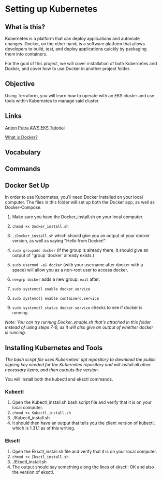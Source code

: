 # Setting up Kubernetes
## What is this?
Kubernetes is a platform that can deploy applications and automate changes. Docker, on the other hand, is a software platform that allows developers to build, test, and deploy applications quickly by packaging them into containers.

For the goal of this project, we will cover installation of both Kubernetes and Docker, and cover how to use Docker in another project folder.

## Objective
Using Terraform, you will learn how to operate with an EKS cluster and use tools within Kubernetes to manage said cluster.



## Links
[Anton Putra AWS EKS Tutorial](https://www.youtube.com/playlist?list=PLiMWaCMwGJXnKY6XmeifEpjIfkWRo9v2l)

[What is Docker?](https://www.geeksforgeeks.org/introduction-to-docker/)
## Vocabulary

## Commands


## Docker Set Up
In order to use Kubernetes, you'll need Docker installed on your local computer. The files in this folder will set up both the Docker app, as well as Docker-Compose. 

1. Make sure you have the Docker_install.sh on your local computer.
2. ```chmod +x Docker_install.sh```
3. ```./Docker_install.sh``` which should give you an output of your docker version, as well as saying "Hello from Docker!"
4. ```sudo groupadd docker``` (if the group is already there, it should give an output of "group 'docker' already exists.)
5. ```sudo usermod -aG docker``` (with your username after docker with a space) will allow you as a non-root user to access docker.
6. ```newgrp docker``` adds a new group. ```exit``` after.

7. ```sudo systemctl enable docker.service```
8. ```sudo systemctl enable containerd.service```
9. ```sudo systemctl status docker.service``` checks to see if docker is running.

_Note: You can try running Docker_enable.sh that's attached in this folder instead of using steps 7-9, as it will also give an output of whether docker is running._

## Installing Kubernetes and Tools
_The bash script file uses Kubernetes' apt repository to download the public signing key needed for the Kubernetes repository and will install all other necessary items, and then outputs the version._

You will install both the kubectl and eksctl commands.
### Kubectl
1. Open the Kubectl_install.sh bash script file and verify that it is on your local computer.
2. ```chmod +x Kubectl_install.sh```
3. ./Kubectl_install.sh
4. It should then have an output that tells you the client version of kubectl, which is 1.31.1 as of this writing.

### Eksctl
1. Open the Eksctl_install.sh file and verify that it is on your local computer.
2. ```chmod +x Eksctl_install.sh```
3. ./Eksctl_install.sh
4. The output should say something along the lines of eksctl: OK and also the version of eksctl.
